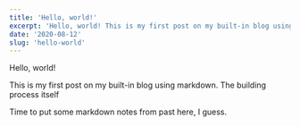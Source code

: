 ```yaml
---
title: 'Hello, world!'
excerpt: 'Hello, world! This is my first post on my built-in blog using markdown.'
date: '2020-08-12'
slug: 'hello-world'
---
```


Hello, world!

This is my first post on my built-in blog using markdown. The building process itself 

Time to put some markdown notes from past here, I guess.